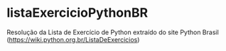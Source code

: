 # listaExercicioPythonBR
Resolução da Lista de Exercício de Python extraído do site Python Brasil (https://wiki.python.org.br/ListaDeExercicios)
